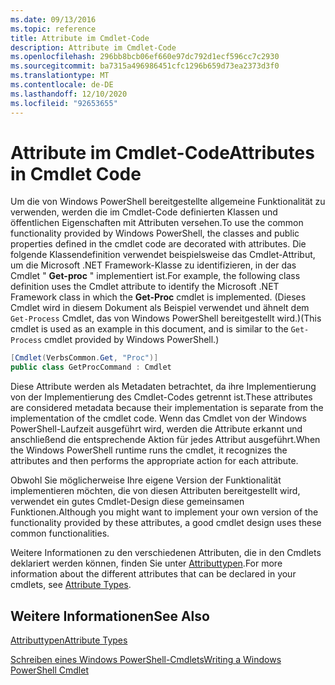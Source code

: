```yaml
---
ms.date: 09/13/2016
ms.topic: reference
title: Attribute im Cmdlet-Code
description: Attribute im Cmdlet-Code
ms.openlocfilehash: 296bb8bcb06ef660e97dc792d1ecf596cc7c2930
ms.sourcegitcommit: ba7315a496986451cfc1296b659d73ea2373d3f0
ms.translationtype: MT
ms.contentlocale: de-DE
ms.lasthandoff: 12/10/2020
ms.locfileid: "92653655"
---
```

# <a name="attributes-in-cmdlet-code"></a><span data-ttu-id="380e9-103">Attribute im Cmdlet-Code</span><span class="sxs-lookup"><span data-stu-id="380e9-103">Attributes in Cmdlet Code</span></span>

<span data-ttu-id="380e9-104">Um die von Windows PowerShell bereitgestellte allgemeine Funktionalität zu verwenden, werden die im Cmdlet-Code definierten Klassen und öffentlichen Eigenschaften mit Attributen versehen.</span><span class="sxs-lookup"><span data-stu-id="380e9-104">To use the common functionality provided by Windows PowerShell, the classes and public properties defined in the cmdlet code are decorated with attributes.</span></span> <span data-ttu-id="380e9-105">Die folgende Klassendefinition verwendet beispielsweise das Cmdlet-Attribut, um die Microsoft .NET Framework-Klasse zu identifizieren, in der das Cmdlet " **Get-proc** " implementiert ist.</span><span class="sxs-lookup"><span data-stu-id="380e9-105">For example, the following class definition uses the Cmdlet attribute to identify the Microsoft .NET Framework class in which the **Get-Proc** cmdlet is implemented.</span></span> <span data-ttu-id="380e9-106">(Dieses Cmdlet wird in diesem Dokument als Beispiel verwendet und ähnelt dem `Get-Process` Cmdlet, das von Windows PowerShell bereitgestellt wird.)</span><span class="sxs-lookup"><span data-stu-id="380e9-106">(This cmdlet is used as an example in this document, and is similar to the `Get-Process` cmdlet provided by Windows PowerShell.)</span></span>

```csharp
[Cmdlet(VerbsCommon.Get, "Proc")]
public class GetProcCommand : Cmdlet
```

<span data-ttu-id="380e9-107">Diese Attribute werden als Metadaten betrachtet, da ihre Implementierung von der Implementierung des Cmdlet-Codes getrennt ist.</span><span class="sxs-lookup"><span data-stu-id="380e9-107">These attributes are considered metadata because their implementation is separate from the implementation of the cmdlet code.</span></span> <span data-ttu-id="380e9-108">Wenn das Cmdlet von der Windows PowerShell-Laufzeit ausgeführt wird, werden die Attribute erkannt und anschließend die entsprechende Aktion für jedes Attribut ausgeführt.</span><span class="sxs-lookup"><span data-stu-id="380e9-108">When the Windows PowerShell runtime runs the cmdlet, it recognizes the attributes and then performs the appropriate action for each attribute.</span></span>

<span data-ttu-id="380e9-109">Obwohl Sie möglicherweise Ihre eigene Version der Funktionalität implementieren möchten, die von diesen Attributen bereitgestellt wird, verwendet ein gutes Cmdlet-Design diese gemeinsamen Funktionen.</span><span class="sxs-lookup"><span data-stu-id="380e9-109">Although you might want to implement your own version of the functionality provided by these attributes, a good cmdlet design uses these common functionalities.</span></span>

<span data-ttu-id="380e9-110">Weitere Informationen zu den verschiedenen Attributen, die in den Cmdlets deklariert werden können, finden Sie unter [Attributtypen](./attribute-types.md).</span><span class="sxs-lookup"><span data-stu-id="380e9-110">For more information about the different attributes that can be declared in your cmdlets, see [Attribute Types](./attribute-types.md).</span></span>

## <a name="see-also"></a><span data-ttu-id="380e9-111">Weitere Informationen</span><span class="sxs-lookup"><span data-stu-id="380e9-111">See Also</span></span>

[<span data-ttu-id="380e9-112">Attributtypen</span><span class="sxs-lookup"><span data-stu-id="380e9-112">Attribute Types</span></span>](./attribute-types.md)

[<span data-ttu-id="380e9-113">Schreiben eines Windows PowerShell-Cmdlets</span><span class="sxs-lookup"><span data-stu-id="380e9-113">Writing a Windows PowerShell Cmdlet</span></span>](./writing-a-windows-powershell-cmdlet.md)
